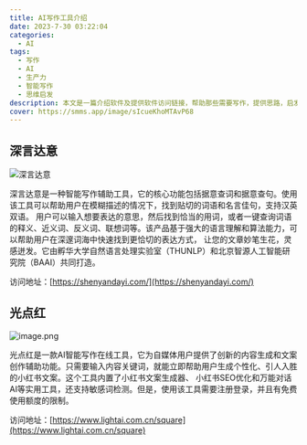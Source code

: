 ```yaml
---
title: AI写作工具介绍
date: 2023-7-30 03:22:04
categories:
  - AI
tags:
  - 写作
  - AI
  - 生产力
  - 智能写作
  - 思维启发
description: 本文是一篇介绍软件及提供软件访问链接，帮助那些需要写作，提供思路，启发作者思维的文章。
cover: https://smms.app/image/sIcueKhoMTAvP68
---
```

## 深言达意
![深言达意](https://s2.loli.net/2023/07/30/ejnWdpBTrfcQNaV.png)

深言达意是一种智能写作辅助工具，它的核心功能包括据意查词和据意查句。使用该工具可以帮助用户在模糊描述的情况下，找到贴切的词语和名言佳句，支持汉英双语。
用户可以输入想要表达的意思，然后找到恰当的用词，或者一键查询词语的释义、近义词、反义词、联想词等。该产品基于强大的语言理解和算法能力，可以帮助用户在深邃词海中快速找到更恰切的表达方式，
让您的文章妙笔生花，灵感迸发。它由孵华大学自然语言处理实验室（THUNLP）和北京智源人工智能研究院（BAAI）共同打造。

访问地址：[https://shenyandayi.com/](https://shenyandayi.com/)

## 光点红
![image.png](https://s2.loli.net/2023/07/30/noSeLiNQ2v4dC1m.png)

光点红是一款AI智能写作在线工具，它为自媒体用户提供了创新的内容生成和文案创作辅助功能。只需要输入内容关键词，就能立即帮助用户生成个性化、引人入胜的小红书文案。这个工具内置了小红书文案生成器、
小红书SEO优化和万能对话AI等实用工具，还支持敏感词检测。但是，使用该工具需要注册登录，并且有免费使用额度的限制。

访问地址：[https://www.lightai.com.cn/square](https://www.lightai.com.cn/square)
